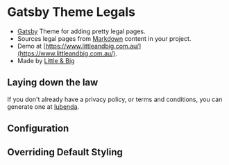 # Gatsby Theme Legals

- [Gatsby](https://gatsbyjs.org) Theme for adding pretty legal pages.
- Sources legal pages from [Markdown](https://mdxjs.com/) content in your project.
- Demo at [https://www.littleandbig.com.au/](https://www.littleandbig.com.au/).
- Made by [Little & Big](https://www.littleandbig.com.au/)

## Laying down the law

If you don't already have a privacy policy, or terms and conditions, you can generate one at [Iubenda](https://www.iubenda.com/).

## Configuration


## Overriding Default Styling
